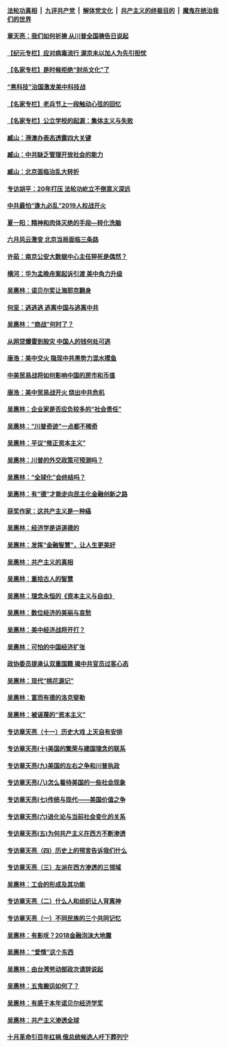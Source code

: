 

####  [法轮功真相](../../../../basic/blob/master/README.md?t=04152001) &nbsp;|&nbsp; [九评共产党](../../../../9ping.md/blob/master/README.md?t=04152001) &nbsp;|&nbsp; [解体党文化](../../../../jtdwh.md/blob/master/README.md?t=04152001)  &nbsp;|&nbsp; [共产主义的终极目的](../../../../gczydzjmd.md/blob/master/README.md?t=04152001) &nbsp;|&nbsp; [魔鬼在统治我们的世界](../../../../mgztzwmdsj.md/blob/master/README.md?t=04152001) 

#### [章天亮：我们如何祈祷 从川普全国祷告日说起](../pages/nsc423/n11944627.md?t=04152001) 

#### [【纪元专栏】应对病毒流行 渥京未以加人为先引担忧](../pages/nsc423/n11875714.md?t=04152001) 

#### [【名家专栏】是时候拒绝“封杀文化”了](../pages/nsc423/n11814093.md?t=04152001) 

#### [“黑科技”治国激发美中科技战](../pages/nsc423/n11638056.md?t=04152001) 

#### [【名家专栏】老兵节上一段触动心弦的回忆](../pages/nsc423/n11646016.md?t=04152001) 

#### [【名家专栏】公立学校的起源：集体主义与失败](../pages/nsc423/n11601833.md?t=04152001) 

#### [臧山：港澳办表态透露四大关键](../pages/nsc423/n11421628.md?t=04152001) 

#### [臧山：中共缺乏管理开放社会的能力](../pages/nsc423/n11407457.md?t=04152001) 

#### [臧山：北京面临治乱大转折](../pages/nsc423/n11406895.md?t=04152001) 

#### [专访胡平：20年打压 法轮功屹立不倒意义深远](../pages/nsc423/n11398800.md?t=04152001) 

#### [中共最怕“逢九必乱”2019人权战开火](../pages/nsc423/n11385248.md?t=04152001) 

#### [夏一阳：精神和肉体灭绝的手段—转化洗脑](../pages/nsc423/n11368250.md?t=04152001) 

#### [六月风云激变 北京当局面临三条路](../pages/nsc423/n11313668.md?t=04152001) 

#### [许茹：南京公安大数据中心主任猝死是偶然？](../pages/nsc423/n11064744.md?t=04152001) 

#### [横河：华为孟晚舟案起诉引渡 美中角力升级](../pages/nsc423/n11027230.md?t=04152001) 

#### [吴惠林：诺贝尔奖让海耶克翻身](../pages/nsc423/n10890049.md?t=04152001) 

#### [何坚：逃逃逃 逃离中国与逃离中共](../pages/nsc423/n10592891.md?t=04152001) 

#### [吴惠林：“商战”何时了？](../pages/nsc423/n10573558.md?t=04152001) 

#### [从网贷爆雷到股灾 中国人的钱何处可逃](../pages/nsc423/n10572800.md?t=04152001) 

#### [唐浩：美中交火 隐现中共黑势力混水摸鱼](../pages/nsc423/n10544040.md?t=04152001) 

#### [中美贸易战将如何影响中国的房市和币值](../pages/nsc423/n10543697.md?t=04152001) 

#### [唐浩：美中贸易战开火 烧出中共危机](../pages/nsc423/n10540126.md?t=04152001) 

#### [吴惠林：企业家是否应负较多的“社会责任”](../pages/nsc423/n10535022.md?t=04152001) 

#### [吴惠林：“川普奇迹”一点都不稀奇](../pages/nsc423/n10512808.md?t=04152001) 

#### [吴惠林：平议“修正资本主义”](../pages/nsc423/n10495724.md?t=04152001) 

#### [吴惠林：川普的外交政策可预测吗？](../pages/nsc423/n10462387.md?t=04152001) 

#### [吴惠林：“全球化”会终结吗？](../pages/nsc423/n10452838.md?t=04152001) 

#### [吴惠林：有“德”才能走向民主化金融创新之路](../pages/nsc423/n10432292.md?t=04152001) 

#### [获奖作家：这共产主义是一种癌](../pages/nsc423/n10431541.md?t=04152001) 

#### [吴惠林：经济学是讲道德的](../pages/nsc423/n10398014.md?t=04152001) 

#### [吴惠林：发挥“金融智慧”，让人生更美好](../pages/nsc423/n10375019.md?t=04152001) 

#### [吴惠林：共产主义的真相](../pages/nsc423/n10351394.md?t=04152001) 

#### [吴惠林：重拾古人的智慧](../pages/nsc423/n10337691.md?t=04152001) 

#### [吴惠林：理念永恒的《资本主义与自由》](../pages/nsc423/n10316274.md?t=04152001) 

#### [吴惠林：数位经济的美丽与哀愁](../pages/nsc423/n10292946.md?t=04152001) 

#### [吴惠林：美中经济战将开打？](../pages/nsc423/n10258825.md?t=04152001) 

#### [吴惠林：可怕的中国经济扩张](../pages/nsc423/n10219147.md?t=04152001) 

#### [政协委员提承认双重国籍 揭中共官员过客心态](../pages/nsc423/n10208809.md?t=04152001) 

#### [吴惠林：现代“桃花源记”](../pages/nsc423/n10185234.md?t=04152001) 

#### [吴惠林：富而有德的洛克斐勒](../pages/nsc423/n10142264.md?t=04152001) 

#### [吴惠林：被诬蔑的“资本主义”](../pages/nsc423/n10124816.md?t=04152001) 

#### [专访章天亮（十一）历史大戏 上天自有安排](../pages/nsc423/n10094905.md?t=04152001) 

#### [专访章天亮(十)美国的繁荣与建国理念的联系](../pages/nsc423/n10094899.md?t=04152001) 

#### [专访章天亮(九)美国的左右之争和川普执政](../pages/nsc423/n10094889.md?t=04152001) 

#### [专访章天亮(八)怎么看待美国的一些社会现象](../pages/nsc423/n10094857.md?t=04152001) 

#### [专访章天亮(七)传统与现代——美国价值之争](../pages/nsc423/n10093140.md?t=04152001) 

#### [专访章天亮(六)进化论与当前社会变化的关系](../pages/nsc423/n10092036.md?t=04152001) 

#### [专访章天亮(五)为何共产主义在西方不断渗透](../pages/nsc423/n10083620.md?t=04152001) 

#### [专访章天亮（四）历史上的预言告诉我们什么](../pages/nsc423/n10083606.md?t=04152001) 

#### [专访章天亮（三）左派在西方渗透的三领域](../pages/nsc423/n10081115.md?t=04152001) 

#### [吴惠林：工会的形成及其功能](../pages/nsc423/n10080633.md?t=04152001) 

#### [专访章天亮（二）什么人和组织让人背离神](../pages/nsc423/n10076637.md?t=04152001) 

#### [专访章天亮（一）不同民族的三个共同记忆](../pages/nsc423/n10074188.md?t=04152001) 

#### [吴惠林：有影呒？2018金融泡沫大地震](../pages/nsc423/n10040534.md?t=04152001) 

#### [吴惠林：“爱情”这个东西](../pages/nsc423/n10019423.md?t=04152001) 

#### [吴惠林：由台湾劳动部政次请辞说起](../pages/nsc423/n9979679.md?t=04152001) 

#### [吴惠林：五鬼搬运如何了？](../pages/nsc423/n9925338.md?t=04152001) 

#### [吴惠林：有感于本年诺贝尔经济学奖](../pages/nsc423/n9871883.md?t=04152001) 

#### [吴惠林：共产主义渗透全球](../pages/nsc423/n9812748.md?t=04152001) 

#### [十月革命引百年红祸 俄总统候选人吁下葬列宁](../pages/nsc423/n9810182.md?t=04152001) 

